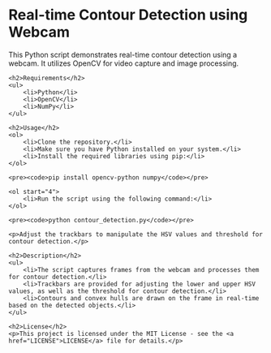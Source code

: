 <!DOCTYPE html>
<html lang="en">
<head>
    <meta charset="UTF-8">
    <meta name="viewport" content="width=device-width, initial-scale=1.0">
    <title>Real-time Contour Detection using Webcam</title>
</head>
<body>
    <h1>Real-time Contour Detection using Webcam</h1>
    <p>This Python script demonstrates real-time contour detection using a webcam. It utilizes OpenCV for video capture and image processing.</p>

    <h2>Requirements</h2>
    <ul>
        <li>Python</li>
        <li>OpenCV</li>
        <li>NumPy</li>
    </ul>

    <h2>Usage</h2>
    <ol>
        <li>Clone the repository.</li>
        <li>Make sure you have Python installed on your system.</li>
        <li>Install the required libraries using pip:</li>
    </ol>

    <pre><code>pip install opencv-python numpy</code></pre>

    <ol start="4">
        <li>Run the script using the following command:</li>
    </ol>

    <pre><code>python contour_detection.py</code></pre>

    <p>Adjust the trackbars to manipulate the HSV values and threshold for contour detection.</p>

    <h2>Description</h2>
    <ul>
        <li>The script captures frames from the webcam and processes them for contour detection.</li>
        <li>Trackbars are provided for adjusting the lower and upper HSV values, as well as the threshold for contour detection.</li>
        <li>Contours and convex hulls are drawn on the frame in real-time based on the detected objects.</li>
    </ul>

    <h2>License</h2>
    <p>This project is licensed under the MIT License - see the <a href="LICENSE">LICENSE</a> file for details.</p>
</body>
</html>

